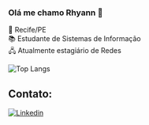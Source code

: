 
### Olá me chamo Rhyann 👋 

📍 Recife/PE <br>
📚 Estudante de Sistemas de Informação <br>
🖧 Atualmente estagiário de Redes 
<br>


![Top Langs](https://github-readme-stats.vercel.app/api/top-langs/?username=rhyanndev&layout=compact) 


## Contato: 

[![Linkedin](https://img.shields.io/badge/LinkedIn-0077B5?style=for-the-badge&logo=linkedin&logoColor=white)](https://www.linkedin.com/in/rhyannsilva/)



